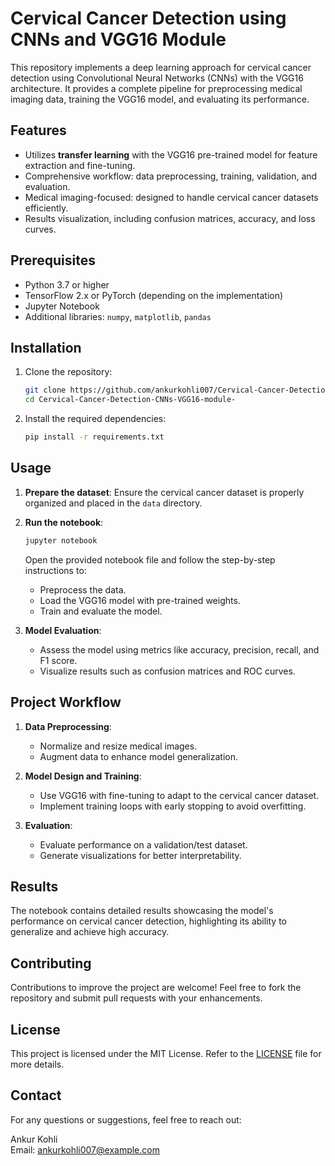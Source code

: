 # Cervical Cancer Detection using CNNs and VGG16 Module

This repository implements a deep learning approach for cervical cancer detection using Convolutional Neural Networks (CNNs) with the VGG16 architecture. It provides a complete pipeline for preprocessing medical imaging data, training the VGG16 model, and evaluating its performance.

## Features

- Utilizes **transfer learning** with the VGG16 pre-trained model for feature extraction and fine-tuning.
- Comprehensive workflow: data preprocessing, training, validation, and evaluation.
- Medical imaging-focused: designed to handle cervical cancer datasets efficiently.
- Results visualization, including confusion matrices, accuracy, and loss curves.

## Prerequisites

- Python 3.7 or higher
- TensorFlow 2.x or PyTorch (depending on the implementation)
- Jupyter Notebook
- Additional libraries: `numpy`, `matplotlib`, `pandas`

## Installation

1. Clone the repository:
   ```bash
   git clone https://github.com/ankurkohli007/Cervical-Cancer-Detection-CNNs-VGG16-module-.git
   cd Cervical-Cancer-Detection-CNNs-VGG16-module-
   ```

2. Install the required dependencies:
   ```bash
   pip install -r requirements.txt
   ```

## Usage

1. **Prepare the dataset**: Ensure the cervical cancer dataset is properly organized and placed in the `data` directory.

2. **Run the notebook**:
   ```bash
   jupyter notebook
   ```
   Open the provided notebook file and follow the step-by-step instructions to:
   - Preprocess the data.
   - Load the VGG16 model with pre-trained weights.
   - Train and evaluate the model.

3. **Model Evaluation**:
   - Assess the model using metrics like accuracy, precision, recall, and F1 score.
   - Visualize results such as confusion matrices and ROC curves.

## Project Workflow

1. **Data Preprocessing**:
   - Normalize and resize medical images.
   - Augment data to enhance model generalization.

2. **Model Design and Training**:
   - Use VGG16 with fine-tuning to adapt to the cervical cancer dataset.
   - Implement training loops with early stopping to avoid overfitting.

3. **Evaluation**:
   - Evaluate performance on a validation/test dataset.
   - Generate visualizations for better interpretability.

## Results

The notebook contains detailed results showcasing the model's performance on cervical cancer detection, highlighting its ability to generalize and achieve high accuracy.

## Contributing

Contributions to improve the project are welcome! Feel free to fork the repository and submit pull requests with your enhancements.

## License

This project is licensed under the MIT License. Refer to the [LICENSE](LICENSE) file for more details.

## Contact

For any questions or suggestions, feel free to reach out:

Ankur Kohli  
Email: [ankurkohli007@example.com](mailto:ankurkohli1997007@gmail.com)
